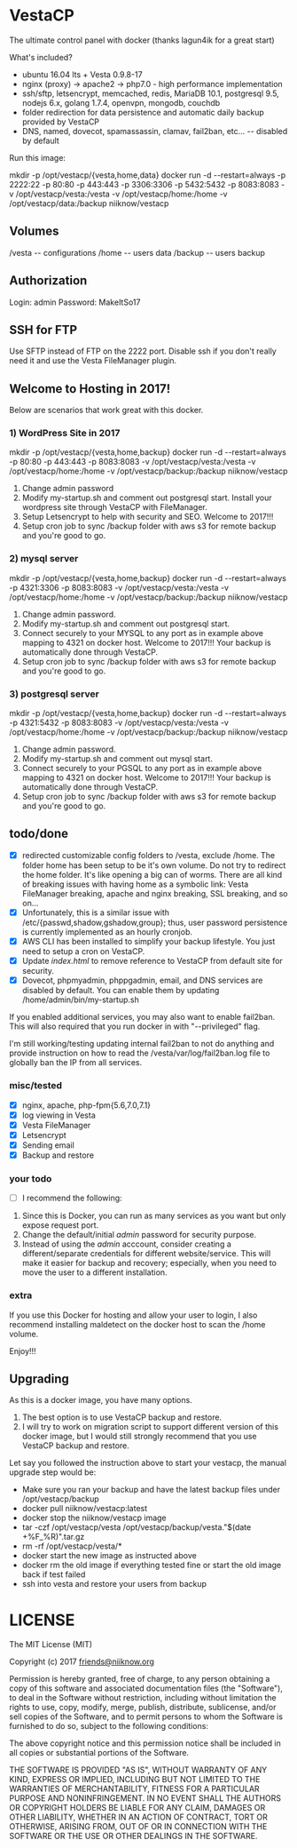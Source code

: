 # VestaCP
The ultimate control panel with docker (thanks lagun4ik for a great start)

What's included?
* ubuntu 16.04 lts + Vesta 0.9.8-17
* nginx (proxy) -> apache2 -> php7.0 - high performance implementation
* ssh/sftp, letsencrypt, memcached, redis, MariaDB 10.1, postgresql 9.5, nodejs 6.x, golang 1.7.4, openvpn, mongodb, couchdb
* folder redirection for data persistence and automatic daily backup provided by VestaCP
* DNS, named, dovecot, spamassassin, clamav, fail2ban, etc... -- disabled by default

Run this image:

mkdir -p /opt/vestacp/{vesta,home,data}
docker run -d --restart=always -p 2222:22 -p 80:80 -p 443:443 -p 3306:3306 -p 5432:5432 -p 8083:8083 -v /opt/vestacp/vesta:/vesta -v /opt/vestacp/home:/home -v /opt/vestacp/data:/backup niiknow/vestacp

## Volumes
/vesta  -- configurations
/home   -- users data
/backup -- users backup

## Authorization
Login: admin Password: MakeItSo17

## SSH for FTP
Use SFTP instead of FTP on the 2222 port.  Disable ssh if you don't really need it and use the Vesta FileManager plugin.

## Welcome to Hosting in 2017!
Below are scenarios that work great with this docker.

### 1) WordPress Site in 2017
mkdir -p /opt/vestacp/{vesta,home,backup}
docker run -d --restart=always -p 80:80 -p 443:443 -p 8083:8083 -v /opt/vestacp/vesta:/vesta -v /opt/vestacp/home:/home -v /opt/vestacp/backup:/backup niiknow/vestacp

1. Change admin password
2. Modify my-startup.sh and comment out postgresql start.  Install your wordpress site through VestaCP with FileManager.
3. Setup Letsencrypt to help with security and SEO.  Welcome to 2017!!!
4. Setup cron job to sync /backup folder with aws s3 for remote backup and you're good to go.

### 2) mysql server
mkdir -p /opt/vestacp/{vesta,home,backup}
docker run -d --restart=always -p 4321:3306 -p 8083:8083 -v /opt/vestacp/vesta:/vesta -v /opt/vestacp/home:/home -v /opt/vestacp/backup:/backup niiknow/vestacp

1. Change admin password.
2. Modify my-startup.sh and comment out postgresql start.
3. Connect securely to your MYSQL to any port as in example above mapping to 4321 on docker host.  Welcome to 2017!!!  Your backup is automatically done through VestaCP.
4. Setup cron job to sync /backup folder with aws s3 for remote backup and you're good to go.

### 3) postgresql server
mkdir -p /opt/vestacp/{vesta,home,backup}
docker run -d --restart=always -p 4321:5432 -p 8083:8083 -v /opt/vestacp/vesta:/vesta -v /opt/vestacp/home:/home -v /opt/vestacp/backup:/backup niiknow/vestacp

1. Change admin password.
2. Modify my-startup.sh and comment out mysql start.
3. Connect securely to your PGSQL to any port as in example above mapping to 4321 on docker host.  Welcome to 2017!!!  Your backup is automatically done through VestaCP.
4. Setup cron job to sync /backup folder with aws s3 for remote backup and you're good to go.

## todo/done
- [x] redirected customizable config folders to /vesta, exclude /home.  The folder home has been setup to be it's own volume.  Do not try to redirect the home folder.  It's like opening a big can of worms.  There are all kind of breaking issues with having home as a symbolic link: Vesta FileManager breaking, apache and nginx breaking, SSL breaking, and so on...
- [x] Unfortunately, this is a similar issue with /etc/{passwd,shadow,gshadow,group}; thus, user password persistence is currently implemented as an hourly cronjob.
- [x] AWS CLI has been installed to simplify your backup lifestyle.  You just need to setup a cron on VestaCP.
- [x] Update *index.html* to remove reference to VestaCP from default site for security.
- [x] Dovecot, phpmyadmin, phppgadmin, email, and DNS services are disabled by default.  You can enable them by updating /home/admin/bin/my-startup.sh

If you enabled additional services, you may also want to enable fail2ban.  This will also required that you run docker in with "--privileged" flag.

I'm still working/testing updating internal fail2ban to not do anything and provide instruction on how to read the /vesta/var/log/fail2ban.log file to globally ban the IP from all services.

### misc/tested
- [x] nginx, apache, php-fpm{5.6,7.0,7.1}
- [x] log viewing in Vesta
- [x] Vesta FileManager
- [x] Letsencrypt
- [x] Sending email
- [x] Backup and restore

### your todo
- [ ] I recommend the following:

1. Since this is Docker, you can run as many services as you want but only expose request port.
2. Change the default/initial *admin* password for security purpose.
3. Instead of using the *admin* acccount, consider creating a different/separate credentials for different website/service.  This will make it easier for backup and recovery; especially, when you need to move the user to a different installation.

### extra
If you use this Docker for hosting and allow your user to login, I also recommend installing maldetect on the docker host to scan the /home volume.

Enjoy!!!

## Upgrading
As this is a docker image, you have many options.

1. The best option is to use VestaCP backup and restore.  
2. I will try to work on migration script to support different version of this docker image, but I would still strongly recommend that you use VestaCP backup and restore.

Let say you followed the instruction above to start your vestacp, the manual upgrade step would be:
*  Make sure you ran your backup and have the latest backup files under /opt/vestacp/backup
*  docker pull niiknow/vestacp:latest
*  docker stop the niiknow/vestacp image
*  tar -czf /opt/vestacp/vesta /opt/vestacp/backup/vesta."$(date +%F_%R)".tar.gz
*  rm -rf /opt/vestacp/vesta/*
*  docker start the new image as instructed above
*  docker rm the old image if everything tested fine or start the old image back if test failed
*  ssh into vesta and restore your users from backup


# LICENSE

The MIT License (MIT)

Copyright (c) 2017 friends@niiknow.org

Permission is hereby granted, free of charge, to any person obtaining a copy of this software and associated documentation files (the "Software"), to deal in the Software without restriction, including without limitation the rights to use, copy, modify, merge, publish, distribute, sublicense, and/or sell copies of the Software, and to permit persons to whom the Software is furnished to do so, subject to the following conditions:

The above copyright notice and this permission notice shall be included in all copies or substantial portions of the Software.

THE SOFTWARE IS PROVIDED "AS IS", WITHOUT WARRANTY OF ANY KIND, EXPRESS OR IMPLIED, INCLUDING BUT NOT LIMITED TO THE WARRANTIES OF MERCHANTABILITY, FITNESS FOR A PARTICULAR PURPOSE AND NONINFRINGEMENT. IN NO EVENT SHALL THE AUTHORS OR COPYRIGHT HOLDERS BE LIABLE FOR ANY CLAIM, DAMAGES OR OTHER LIABILITY, WHETHER IN AN ACTION OF CONTRACT, TORT OR OTHERWISE, ARISING FROM, OUT OF OR IN CONNECTION WITH THE SOFTWARE OR THE USE OR OTHER DEALINGS IN THE SOFTWARE.